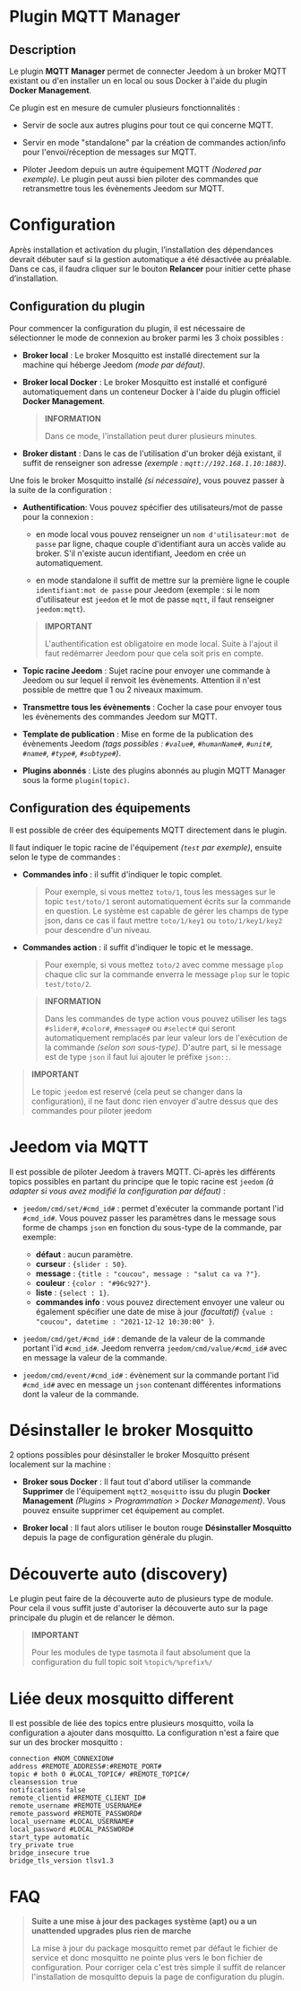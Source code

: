 # Plugin MQTT Manager

## Description

Le plugin **MQTT Manager** permet de connecter Jeedom à un broker MQTT existant ou d'en installer un en local ou sous Docker à l'aide du plugin **Docker Management**.

Ce plugin est en mesure de cumuler plusieurs fonctionnalités :

- Servir de socle aux autres plugins pour tout ce qui concerne MQTT.

- Servir en mode "standalone" par la création de commandes action/info pour l'envoi/réception de messages sur MQTT.

- Piloter Jeedom depuis un autre équipement MQTT *(Nodered par exemple)*. Le plugin peut aussi bien piloter des commandes que retransmettre tous les évènements Jeedom sur MQTT.

# Configuration

Après installation et activation du plugin, l’installation des dépendances devrait débuter sauf si la gestion automatique a été désactivée au préalable. Dans ce cas, il faudra cliquer sur le bouton **Relancer** pour initier cette phase d’installation.

## Configuration du plugin

Pour commencer la configuration du plugin, il est nécessaire de sélectionner le mode de connexion au broker parmi les 3 choix possibles :

- **Broker local** : Le broker Mosquitto est installé directement sur la machine qui héberge Jeedom *(mode par défaut)*.

- **Broker local Docker** : Le broker Mosquitto est installé et configuré automatiquement dans un conteneur Docker à l'aide du plugin officiel **Docker Management**.

  >**INFORMATION**
  >
  >Dans ce mode, l'installation peut durer plusieurs minutes.

- **Broker distant** : Dans le cas de l'utilisation d'un broker déjà existant, il suffit de renseigner son adresse *(exemple : `mqtt://192.168.1.10:1883`)*.

Une fois le broker Mosquitto installé *(si nécessaire)*, vous pouvez passer à la suite de la configuration :

- **Authentification**: Vous pouvez spécifier des utilisateurs/mot de passe pour la connexion :

  - en mode local vous pouvez renseigner un `nom d'utilisateur:mot de passe` par ligne, chaque couple d'identifiant aura un accès valide au broker. S'il n'existe aucun identifiant, Jeedom en crée un automatiquement.

  - en mode standalone il suffit de mettre sur la première ligne le couple `identifiant:mot de passe` pour Jeedom (exemple : si le nom d'utilisateur est `jeedom` et le mot de passe `mqtt`, il faut renseigner `jeedom:mqtt`).

  >**IMPORTANT**
  >
  >L'authentification est obligatoire en mode local. Suite à l'ajout il faut redémarrer Jeedom pour que cela soit pris en compte.

- **Topic racine Jeedom** : Sujet racine pour envoyer une commande à Jeedom ou sur lequel il renvoit les évènements. Attention il n'est possible de mettre que 1 ou 2 niveaux maximum.

- **Transmettre tous les évènements** : Cocher la case pour envoyer tous les évènements des commandes Jeedom sur MQTT.

- **Template de publication** : Mise en forme de la publication des évènements Jeedom *(tags possibles : `#value#`, `#humanName#`, `#unit#`, `#name#`, `#type#`, `#subtype#`)*.

- **Plugins abonnés** : Liste des plugins abonnés au plugin MQTT Manager sous la forme `plugin(topic)`.

## Configuration des équipements

Il est possible de créer des équipements MQTT directement dans le plugin.

Il faut indiquer le topic racine de l'équipement *(`test` par exemple)*, ensuite selon le type de commandes :

- **Commandes info** : il suffit d'indiquer le topic complet.
  >Pour exemple, si vous mettez `toto/1`, tous les messages sur le topic `test/toto/1` seront automatiquement écrits sur la commande en question. Le système est capable de gérer les champs de type json, dans ce cas il faut mettre `toto/1/key1` ou `toto/1/key1/key2` pour descendre d'un niveau.

- **Commandes action** : il suffit d'indiquer le topic et le message.
  >Pour exemple, si vous mettez `toto/2` avec comme message `plop` chaque clic sur la commande enverra le message `plop` sur le topic `test/toto/2`.

  >**INFORMATION**
  >
  >Dans les commandes de type action vous pouvez utiliser les tags `#slider#`, `#color#`, `#message#` ou `#select#` qui seront automatiquement remplacés par leur valeur lors de l'exécution de la commande *(selon son sous-type)*. D'autre part, si le message est de type `json` il faut lui ajouter le préfixe `json::`.

>**IMPORTANT**
>
>Le topic `jeedom` est reservé (cela peut se changer dans la configuration), il ne faut donc rien envoyer d'autre dessus que des commandes pour piloter jeedom


# Jeedom via MQTT

Il est possible de piloter Jeedom à travers MQTT. Ci-après les différents topics possibles en partant du principe que le topic racine est `jeedom` *(à adapter si vous avez modifié la configuration par défaut)* :

- `jeedom/cmd/set/#cmd_id#` : permet d'exécuter la commande portant l'id `#cmd_id#`. Vous pouvez passer les paramètres dans le message sous forme de champs `json` en fonction du sous-type de la commande, par exemple:
  - **défaut** : aucun paramètre.
  - **curseur** : `{slider : 50}`.
  - **message** : `{title : "coucou", message : "salut ca va ?"}`.
  - **couleur** : `{color : "#96c927"}`.
  - **liste** : `{select : 1}`.
  - **commandes info** : vous pouvez directement envoyer une valeur ou également spécifier une date de mise à jour *(facultatif)* `{value : "coucou", datetime : "2021-12-12 10:30:00" }`.

- `jeedom/cmd/get/#cmd_id#` : demande de la valeur de la commande portant l'id `#cmd_id#`. Jeedom renverra `jeedom/cmd/value/#cmd_id#` avec en message la valeur de la commande.

- `jeedom/cmd/event/#cmd_id#` : évènement sur la commande portant l'id `#cmd_id#` avec en message un `json` contenant différentes informations dont la valeur de la commande.

# Désinstaller le broker Mosquitto

2 options possibles pour désinstaller le broker Mosquitto présent localement sur la machine :

- **Broker sous Docker** : Il faut tout d'abord utiliser la commande **Supprimer** de l'équipement `mqtt2_mosquitto` issu du plugin **Docker Management** *(Plugins > Programmation > Docker Management)*. Vous pouvez ensuite supprimer cet équipement au complet.

- **Broker local** : Il faut alors utiliser le bouton rouge **Désinstaller Mosquitto** depuis la page de configuration générale du plugin.


# Découverte auto (discovery)

Le plugin peut faire de la découverte auto de plusieurs type de module. Pour cela il vous suffit juste d'autoriser la découverte auto sur la page principale du plugin et de relancer le démon.

>**IMPORTANT**
>
>Pour les modules de type tasmota il faut absolument que la configuration du full topic soit `%topic%/%prefix%/`


# Liée deux mosquitto different 

Il est possible de liée des topics entre plusieurs mosquitto, voila la configuration a ajouter dans mosquitto. La configuration n'est a faire que sur un des brocker mosquitto : 

````
connection #NOM_CONNEXION#
address #REMOTE_ADDRESS#:#REMOTE_PORT#
topic # both 0 #LOCAL_TOPIC#/ #REMOTE_TOPIC#/
cleansession true
notifications false
remote_clientid #REMOTE_CLIENT_ID#
remote_username #REMOTE_USERNAME#
remote_password #REMOTE_PASSWORD#
local_username #LOCAL_USERNAME#
local_password #LOCAL_PASSWORD#
start_type automatic
try_private true
bridge_insecure true
bridge_tls_version tlsv1.3
````

# FAQ

>**Suite a une mise à jour des packages système (apt) ou a un unattended upgrades plus rien de marche**
>
>La mise à jour du package mosquitto remet par défaut le fichier de service et donc mosquitto ne pointe plus vers le bon fichier de configuration. Pour corriger cela c'est très simple il suffit de relancer l'installation de mosquitto depuis la page de configuration du plugin.
